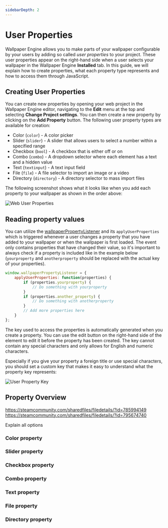 ```yaml
---
sidebarDepth: 2
---
```


# User Properties

Wallpaper Engine allows you to make parts of your wallpaper configurable by your users by adding so called *user properties* to your project. These user properties appear on the right-hand side when a user selects your wallpaper in the Wallpaper Engine **Installed** tab. In this guide, we will explain how to create properties, what each property type represents and how to access them through JavaScript.

## Creating User Properties

You can create new properties by opening your web project in the Wallpaper Engine editor, navigating to the **Edit** menu at the top and selecting **Change Project settings**. You can then create a new property by clicking on the **Add Property** button. The following user property types are available for creation:

* Color (`color`) - A color picker
* Slider (`slider`) - A slider that allows users to select a number within a specified range
* Checkbox (`bool`) - A checkbox that is either off or on
* Combo (`combo`) - A dropdown selector where each element has a text and a hidden value
* Text (`textinput`) - A text input field
* File (`file`) - A file selector to import an image or a video
* Directory (`directory`) - A directory selector to mass import files

The following screenshot shows what it looks like when you add each property to your wallpaper as shown in the order above:

![Web User Properties](/img/tutorials/web_properties.jpg)

## Reading property values

You can utilize the [wallpaperPropertyListener](/web/api/propertylistener) and its `applyUserProperties` which is triggered whenever a user changes a property that you have added to your wallpaper or when the wallpaper is first loaded. The event only contains properties that have changed their value, so it's important to always check if a property is included like in the example below (`yourproperty` and `anotherproperty` should be replaced with the actual key of your properties).

```js
window.wallpaperPropertyListener = {
    applyUserProperties: function(properties) {
        if (properties.yourproperty) {
            // Do something with yourproperty
        }
        if (properties.another_property) {
            // Do something with anotherproperty
        }
        // Add more properties here
    }
};
```

The key used to access the properties is automatically generated when you create a property. You can use the edit button on the right-hand side of the element to edit it before the property has been created. The key cannot contain any special characters and only allows for English and numeric characters. 

Especially if you give your property a foreign title or use special characters, you should set a custom key that makes it easy to understand what the property key represents:

![User Property Key](/img/tutorials/web_property_key.png)

## Property Overview

https://steamcommunity.com/sharedfiles/filedetails/?id=785994149
https://steamcommunity.com/sharedfiles/filedetails/?id=795674740

Explain all options

### Color property
### Slider property
### Checkbox property
### Combo property
### Text property
### File property
### Directory property